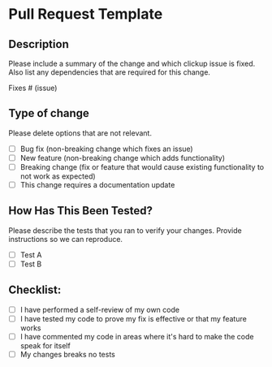 # Pull Request Template

## Description

Please include a summary of the change and which clickup issue is fixed. Also list any dependencies that are required for this change.

Fixes # (issue)

## Type of change

Please delete options that are not relevant.

- [ ] Bug fix (non-breaking change which fixes an issue)
- [ ] New feature (non-breaking change which adds functionality)
- [ ] Breaking change (fix or feature that would cause existing functionality to not work as expected)
- [ ] This change requires a documentation update

## How Has This Been Tested?

Please describe the tests that you ran to verify your changes. Provide instructions so we can reproduce. 

- [ ] Test A
- [ ] Test B

## Checklist:

- [ ] I have performed a self-review of my own code
- [ ] I have tested my code to prove my fix is effective or that my feature works
- [ ] I have commented my code in areas where it's hard to make the code speak for itself
- [ ] My changes breaks no tests
